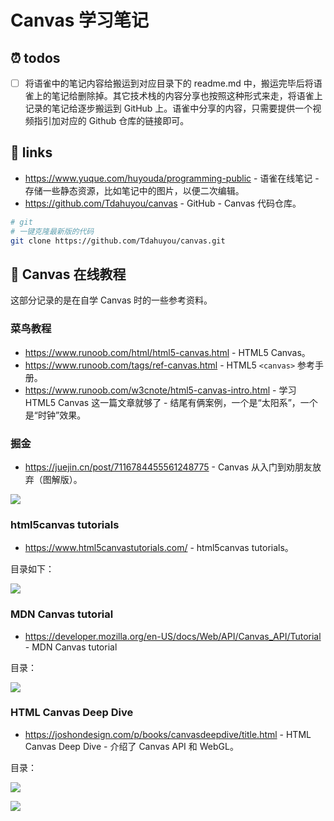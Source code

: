 # Canvas 学习笔记

## ⏰ todos

- [ ] 将语雀中的笔记内容给搬运到对应目录下的 readme.md 中，搬运完毕后将语雀上的笔记给删除掉。其它技术栈的内容分享也按照这种形式来走，将语雀上记录的笔记给逐步搬运到 GitHub 上。语雀中分享的内容，只需要提供一个视频指引加对应的 Github 仓库的链接即可。

## 🔗 links

- https://www.yuque.com/huyouda/programming-public - 语雀在线笔记 - 存储一些静态资源，比如笔记中的图片，以便二次编辑。
- https://github.com/Tdahuyou/canvas - GitHub - Canvas 代码仓库。

```bash
# git
# 一键克隆最新版的代码
git clone https://github.com/Tdahuyou/canvas.git
```

## 📝 Canvas 在线教程

这部分记录的是在自学 Canvas 时的一些参考资料。

### 菜鸟教程

- https://www.runoob.com/html/html5-canvas.html - HTML5 Canvas。
- https://www.runoob.com/tags/ref-canvas.html - HTML5 `<canvas>` 参考手册。
- https://www.runoob.com/w3cnote/html5-canvas-intro.html - 学习 HTML5 Canvas 这一篇文章就够了 - 结尾有俩案例，一个是“太阳系”，一个是“时钟”效果。

### 掘金

- https://juejin.cn/post/7116784455561248775 - Canvas 从入门到劝朋友放弃（图解版）。

![](md-imgs/2024-10-04-10-46-36.png)

### html5canvas tutorials

- https://www.html5canvastutorials.com/ - html5canvas tutorials。

目录如下：

![](md-imgs/2024-10-04-10-45-50.png)

### MDN Canvas tutorial

- https://developer.mozilla.org/en-US/docs/Web/API/Canvas_API/Tutorial - MDN Canvas tutorial

目录：

![](md-imgs/2024-10-04-10-47-38.png)

### HTML Canvas Deep Dive

- https://joshondesign.com/p/books/canvasdeepdive/title.html - HTML Canvas Deep Dive - 介绍了 Canvas API 和 WebGL。

目录：

![](md-imgs/2024-10-04-10-48-47.png)

![](md-imgs/2024-10-04-10-48-53.png)